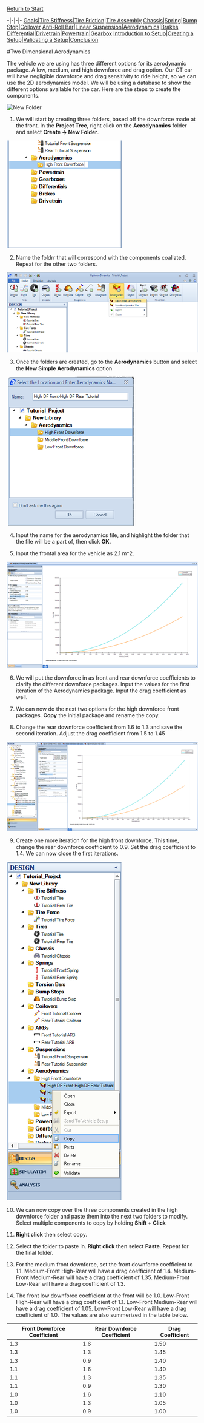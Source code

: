 [Return to Start](1_Tutorial_1.md)

-|-|-|-
[Goals](../1_Goals.md)|[Tire Stiffness](../3_Tire_Stiffness.md)|[Tire Friction](../4_Tire_Friction.md)|[Tire Assembly](../5_TireAssy.md)
[Chassis](../6_Chassis.md)|[Spring](../7_Spring.md)|[Bump Stop](../8_BumpStop.md)|[Coilover](../9_Coilover.md)
[Anti-Roll Bar](../10_ARB.md)|[Linear Suspension](../11_LinearSus.md)|[Aerodynamics](../12_Aero.md)|[Brakes](../13_Brakes.md)
[Differential](../14_Diff.md)|[Drivetrain](../15_DT.md)|[Powertrain](../16_Powertrain.md)|[Gearbox](../17_Gearbox.md)
[Introduction to Setup](../18_Setupintro.md)|[Creating a Setup](../19_Setup.md)|[Validating a Setup](../20_ValidateSetup.md)|[Conclusion](../21_Conclusion.md)

#Two Dimensional Aerodynamics

The vehicle we are using has three different options for its aerodynamic package.  A low, medium, and high downforce and drag option.  Our GT car will have negligible downforce and drag sensitivity to ride height, so we can use the 2D aerodynamics model.  We will be using a database to show the different options available for the car.  Here are the steps to create the components.

![New Folder](../img/new_folder.png)

1) We will start by creating three folders, based off the downforce made at the front.  In the __Project Tree__, right click on the __Aerodynamics__ folder and select __Create -> New Folder__.

![Folder Name](../img/folder_name.png)

2) Name the foldrr that will correspond with the components coallated.  Repeat for the other two folders.

![New Aero](../img/new_aero.png)

3) Once the folders are created, go to the __Aerodynamics__ button and select the __New Simple Aerodynamics__ option

![Aero Name](../img/aero_name.png)

4) Input the name for the aerodynamics file, and highlight the folder that the file will be a part of, then click __OK__.

5) Input the frontal area for the vehicle as 2.1 m^2.

![Downforce Coefficients](../img/df_coefficients.png)

6) We will put the downforce in as front and rear downforce coefficients to clarify the different downforce packages.  Input the values for the first iteration of the Aerodynamics package.  Input the drag coefficient as well.

7) We can now do the next two options for the high downforce front packages.  __Copy__ the initial package and rename the copy.

8) Change the rear downforce coefficient from 1.6 to 1.3 and save the second iteration.  Adjust the drag coefficient from 1.5 to 1.45

![Downforce Series](../img/downforce_series_1.png)

9) Create one more iteration for the high front downforce. This time, change the rear downforce coefficient to 0.9. Set the drag coefficient to 1.4. We can now close the first iterations.

![Copy Multiple](../img/copy_multiple.png)

10) We can now copy over the three components created in the high downforce folder and paste them into the next two folders to modify. Select multiple components to copy by holding __Shift + Click__

11) __Right click__ then select copy.

12) Select the folder to paste in.  __Right click__ then select __Paste__.  Repeat for the final folder.

13) For the medium front downforce, set the front downforce coefficient to 1.1.  Medium-Front High-Rear will have a drag coefficient of 1.4.  Medium-Front Medium-Rear will have a drag coefficient of 1.35.  Medium-Front Low-Rear will have a drag coefficient of 1.3.

14) The front low downforce coefficient at the front will be 1.0.  Low-Front High-Rear will have a drag coefficient of 1.1. Low-Front Medium-Rear will have a drag coefficient of 1.05. Low-Front Low-Rear will have a drag coefficient of 1.0.  The values are also summerized in the table below.

Front Downforce Coefficient|Rear Downforce Coefficient|Drag Coefficient
-|-|-
1.3|1.6|1.50
1.3|1.3|1.45
1.3|0.9|1.40
1.1|1.6|1.40
1.1|1.3|1.35
1.1|0.9|1.30
1.0|1.6|1.10
1.0|1.3|1.05
1.0|0.9|1.00
